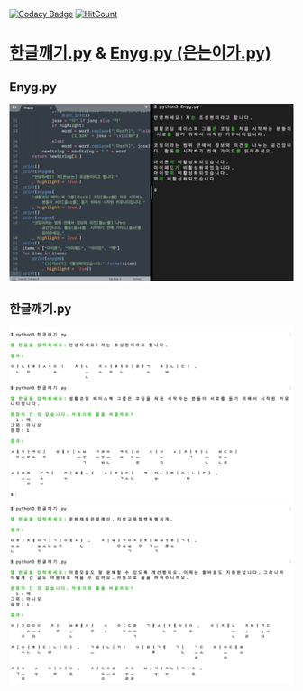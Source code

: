 [![Codacy Badge](https://api.codacy.com/project/badge/Grade/b3504707702a491bb4a40ad495a55cd6)](https://app.codacy.com/app/anaclumos/hangulbreak?utm_source=github.com&utm_medium=referral&utm_content=anaclumos/hangulbreak&utm_campaign=Badge_Grade_Dashboard) [![HitCount](http://hits.dwyl.io/anaclumos/hangulbreak.svg)](http://hits.dwyl.io/anaclumos/hangulbreak)

# [한글깨기.py](한글깨기.py) & [Enyg.py (은는이가.py)](Enyg.py)

## Enyg.py

![demo3](assets/demo3.png)

## 한글깨기.py

![demo.png](assets/demo.png)
![demo2.png](assets/demo2.png)